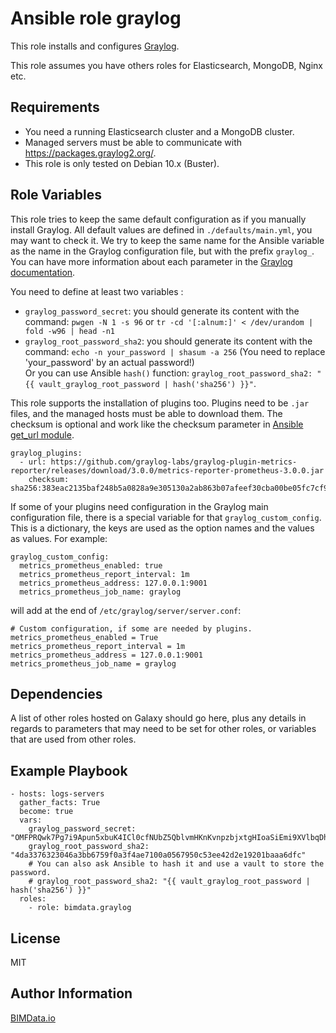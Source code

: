 Ansible role graylog
=========

This role installs and configures [Graylog](https://www.graylog.org/).

This role assumes you have others roles for Elasticsearch, MongoDB, Nginx etc.

Requirements
------------

* You need a running Elasticsearch cluster and a MongoDB cluster.
* Managed servers must be able to communicate with https://packages.graylog2.org/.
* This role is only tested on Debian 10.x (Buster).

Role Variables
--------------

This role tries to keep the same default configuration as if you manually install
Graylog. All default values are defined in `./defaults/main.yml`, you may want to
check it.
We try to keep the same name for the Ansible variable as the name in the Graylog
configuration file, but with the prefix `graylog_`. You can have more information
about each parameter in the [Graylog documentation](https://docs.graylog.org/docs/server-conf).

You need to define at least two variables :
* `graylog_password_secret`: you should generate its content with the command:
`pwgen -N 1 -s 96` or `tr -cd '[:alnum:]' < /dev/urandom | fold -w96 | head -n1`
* `graylog_root_password_sha2`: you should generate its content with the command:
`echo -n your_password | shasum -a 256` (You need to replace 'your_password' by
an actual password!)  
Or you can use Ansible `hash()` function:
`graylog_root_password_sha2: "{{ vault_graylog_root_password | hash('sha256') }}"`.


This role supports the installation of plugins too. Plugins need to be `.jar` files,
and the managed hosts must be able to download them. The checksum is optional and work
like the checksum parameter in [Ansible get_url module](https://docs.ansible.com/ansible/latest/collections/ansible/builtin/get_url_module.html#parameter-checksum).
```
graylog_plugins:
  - url: https://github.com/graylog-labs/graylog-plugin-metrics-reporter/releases/download/3.0.0/metrics-reporter-prometheus-3.0.0.jar
    checksum: sha256:383eac2135baf248b5a0828a9e305130a2ab863b07afeef30cba00be05fc7cf9
```

If some of your plugins need configuration in the Graylog main configuration file, there is
a special variable for that `graylog_custom_config`. This is a dictionary, the keys are used
as the option names and the values as values. For example:
```
graylog_custom_config:
  metrics_prometheus_enabled: true
  metrics_prometheus_report_interval: 1m
  metrics_prometheus_address: 127.0.0.1:9001
  metrics_prometheus_job_name: graylog
```
will add at the end of `/etc/graylog/server/server.conf`:
```
# Custom configuration, if some are needed by plugins.
metrics_prometheus_enabled = True
metrics_prometheus_report_interval = 1m
metrics_prometheus_address = 127.0.0.1:9001
metrics_prometheus_job_name = graylog
```

Dependencies
------------

A list of other roles hosted on Galaxy should go here, plus any details in regards to parameters that may need to be set for other roles, or variables that are used from other roles.

Example Playbook
----------------

```
- hosts: logs-servers
  gather_facts: True
  become: true
  vars:
    graylog_password_secret: "OMFPRQwk7Pg7i9Apun5xbuK4ICl0cfNUbZ5QblvmHKnKvnpzbjxtgHIoaSiEmi9XVlbqDhI6d8UqErW2wRiS0uapaHRgW4e"
    graylog_root_password_sha2: "4da3376323046a3bb6759f0a3f4ae7100a0567950c53ee42d2e19201baaa6dfc"
    # You can also ask Ansible to hash it and use a vault to store the password.
    # graylog_root_password_sha2: "{{ vault_graylog_root_password | hash('sha256') }}"
  roles:
    - role: bimdata.graylog
```

License
-------

MIT

Author Information
------------------

[BIMData.io](https://bimdata.io/)
